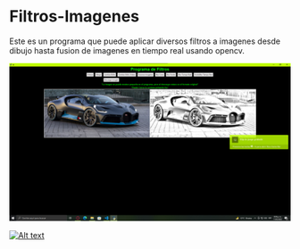 # Filtros-Imagenes

Este es un programa que puede aplicar diversos filtros a imagenes desde dibujo hasta fusion de imagenes en tiempo real usando opencv.

![Image text](https://raw.githubusercontent.com/Magnarks/Filtros-Imagenes/master/Archivos/Filtro.png)

[![Alt text](https://img.youtube.com/vi/TYRLdy86qqM/0.jpg)](https://youtu.be/TYRLdy86qqM)

